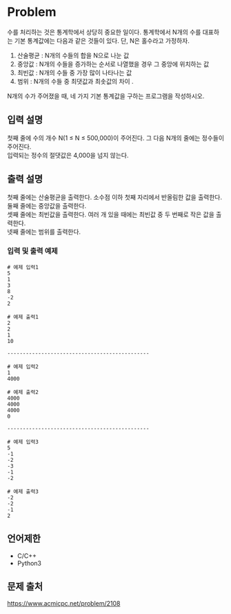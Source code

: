# Problem

수를 처리하는 것은 통계학에서 상당히 중요한 일이다. 통계학에서 N개의 수를 대표하는 기본 통계값에는 다음과 같은 것들이 있다. 단, N은 홀수라고 가정하자.

1. 산술평균 : N개의 수들의 합을 N으로 나눈 값
2. 중앙값 : N개의 수들을 증가하는 순서로 나열했을 경우 그 중앙에 위치하는 값
3. 최빈값 : N개의 수들 중 가장 많이 나타나는 값
4. 범위 : N개의 수들 중 최댓값과 최솟값의 차이 . 

N개의 수가 주어졌을 때, 네 가지 기본 통계값을 구하는 프로그램을 작성하시오.

## 입력 설명 

첫째 줄에 수의 개수 N(1 ≤ N ≤ 500,000)이 주어진다. 그 다음 N개의 줄에는 정수들이 주어진다.  
입력되는 정수의 절댓값은 4,000을 넘지 않는다.

## 출력 설명 

첫째 줄에는 산술평균을 출력한다. 소수점 이하 첫째 자리에서 반올림한 값을 출력한다.  
둘째 줄에는 중앙값을 출력한다.  
셋째 줄에는 최빈값을 출력한다. 여러 개 있을 때에는 최빈값 중 두 번째로 작은 값을 출력한다.  
넷째 줄에는 범위를 출력한다.  

### 입력 및 출력 예제

``` 
# 예제 입력1
5
1
3
8
-2
2

# 예제 출력1
2
2
1
10

----------------------------------------------

# 예제 입력2
1
4000

# 예제 출력2
4000
4000
4000
0

----------------------------------------------

# 예제 입력3
5
-1
-2
-3
-1
-2

# 예제 출력3
-2
-2
-1
2
```

## 언어제한
- C/C++
- Python3

## 문제 출처
https://www.acmicpc.net/problem/2108
